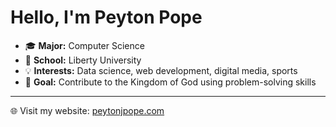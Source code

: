 # Hello, I'm Peyton Pope

- 🎓 **Major:** Computer Science  
- 🏫 **School:** Liberty University  
- 💡 **Interests:** Data science, web development, digital media, sports  
- 🎯 **Goal:** Contribute to the Kingdom of God using problem-solving skills  

---

🌐 Visit my website: [peytonjpope.com](https://peytonjpope.com)
